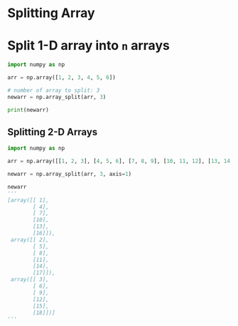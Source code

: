 # Splitting Array

# Split 1-D array into `n` arrays
```py
import numpy as np

arr = np.array([1, 2, 3, 4, 5, 6])

# number of array to split: 3
newarr = np.array_split(arr, 3)

print(newarr)
```

## Splitting 2-D Arrays

```py
import numpy as np

arr = np.array([[1, 2, 3], [4, 5, 6], [7, 8, 9], [10, 11, 12], [13, 14, 15], [16, 17, 18]])

newarr = np.array_split(arr, 3, axis=1)

newarr
'''
[array([[ 1],
        [ 4],
        [ 7],
        [10],
        [13],
        [16]]),
 array([[ 2],
        [ 5],
        [ 8],
        [11],
        [14],
        [17]]),
 array([[ 3],
        [ 6],
        [ 9],
        [12],
        [15],
        [18]])]
'''
```
